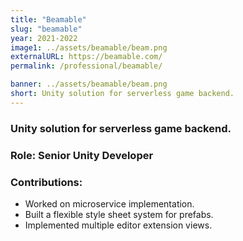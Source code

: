 ```yaml
---
title: "Beamable"
slug: "beamable"
year: 2021-2022
image1: ../assets/beamable/beam.png
externalURL: https://beamable.com/
permalink: /professional/beamable/

banner: ../assets/beamable/beam.png
short: Unity solution for serverless game backend.
---
```


### Unity solution for serverless game backend.

### Role: **Senior Unity Developer**

### Contributions:
* Worked on microservice implementation.
* Built a flexible style sheet system for prefabs.
* Implemented multiple editor extension views.